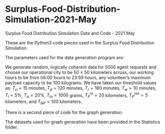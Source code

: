 # Surplus-Food-Distribution-Simulation-2021-May
Surplus Food Distribution Simulation Data and Code - 2021 May

These are the Python3 code pieces used in the Surplus Food Distribution Simulation.

The parameters used for the data generation program are:

We generate random, logically coherent data for 5000 agent requests and choose our operational city to be 50 × 50 kilometers across, our working hours to be from 06:00 hours to 23:59 hours, any volunteer’s maximum payload capacity to be 100 kilograms. We have taken our threshold values as: $T_o=15$ minutes, $T_d=120$ minutes, $T_r=180$ minutes, $T_w=10$ minutes, $T_l=5\%$, $T_a=20\%$, $T_m=1000$ grams, $T_P^m=20$ kilometers, $T_P^{nm}=5$ kilometers, and $T_{NP}=100$ kilometers.

There is a second piece of code for the graph generation.

The datasets used for graph generation have been provided in the Statistics folder.
